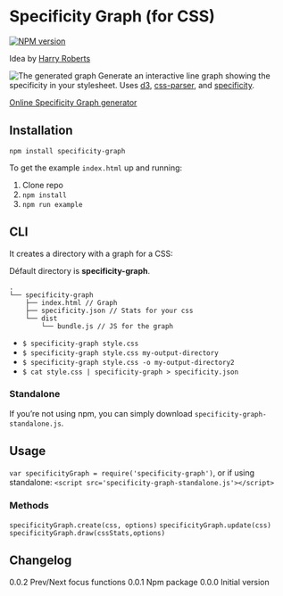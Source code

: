 # Specificity Graph (for CSS)
[![NPM version](https://badge.fury.io/js/specificity-graph.svg)](http://badge.fury.io/js/specificity-graph)

Idea by [Harry Roberts](http://csswizardry.com/2014/10/the-specificity-graph/)

![The generated graph](https://raw.githubusercontent.com/pocketjoso/specificity-graph/master/img/example-graph.png)
Generate an interactive line graph showing the specificity in your stylesheet. Uses [d3](https://github.com/mbostock/d3), [css-parser](https://github.com/reworkcss/css-parse), and [specificity](https://github.com/keeganstreet/specificity).

[Online Specificity Graph generator](http://jonassebastianohlsson.com/specificity-graph/)

## Installation
`npm install specificity-graph`

To get the example `index.html` up and running:
1. Clone repo
2. `npm install`
3. `npm run example`

## CLI

It creates a directory with a graph for a CSS:

Défault directory is **specificity-graph**.


```shell
.
└── specificity-graph
    ├── index.html // Graph
    ├── specificity.json // Stats for your css
    └── dist
        └── bundle.js // JS for the graph
```

- `$ specificity-graph style.css`
- `$ specificity-graph style.css my-output-directory`
- `$ specificity-graph style.css -o my-output-directory2`
- `$ cat style.css | specificity-graph > specificity.json`

### Standalone
If you’re not using npm, you can simply download `specificity-graph-standalone.js`.


## Usage
`var specificityGraph = require('specificity-graph')`,
or if using standalone:
`<script src='specificity-graph-standalone.js'></script>`


### Methods
`specificityGraph.create(css, options)`
`specificityGraph.update(css)`
`specificityGraph.draw(cssStats,options)`


## Changelog
0.0.2 Prev/Next focus functions
0.0.1 Npm package
0.0.0 Initial version
